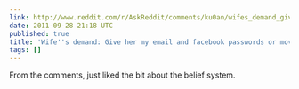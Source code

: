 ```yaml
---
link: http://www.reddit.com/r/AskReddit/comments/ku0an/wifes_demand_give_her_my_email_and_facebook/
date: 2011-09-28 21:18 UTC
published: true
title: 'Wife''s demand: Give her my email and facebook passwords or move out. : AskReddit'
tags: []
---
```


From the comments, just liked the bit about the belief system.
